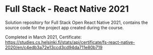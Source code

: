 # Full Stack - React Native 2021
Solution repository for Full Stack Open React Native 2021, contains the source code for the project app created during the course.

Completed in March 2021, Certificate: https://studies.cs.helsinki.fi/stats/api/certificate/fs-react-native-2020/en/c4edb3a72e13ccd3cd94da711e80b719
